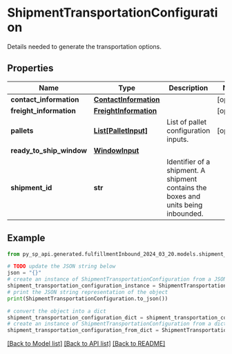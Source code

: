# ShipmentTransportationConfiguration

Details needed to generate the transportation options.

## Properties

Name | Type | Description | Notes
------------ | ------------- | ------------- | -------------
**contact_information** | [**ContactInformation**](ContactInformation.md) |  | [optional] 
**freight_information** | [**FreightInformation**](FreightInformation.md) |  | [optional] 
**pallets** | [**List[PalletInput]**](PalletInput.md) | List of pallet configuration inputs. | [optional] 
**ready_to_ship_window** | [**WindowInput**](WindowInput.md) |  | 
**shipment_id** | **str** | Identifier of a shipment. A shipment contains the boxes and units being inbounded. | 

## Example

```python
from py_sp_api.generated.fulfillmentInbound_2024_03_20.models.shipment_transportation_configuration import ShipmentTransportationConfiguration

# TODO update the JSON string below
json = "{}"
# create an instance of ShipmentTransportationConfiguration from a JSON string
shipment_transportation_configuration_instance = ShipmentTransportationConfiguration.from_json(json)
# print the JSON string representation of the object
print(ShipmentTransportationConfiguration.to_json())

# convert the object into a dict
shipment_transportation_configuration_dict = shipment_transportation_configuration_instance.to_dict()
# create an instance of ShipmentTransportationConfiguration from a dict
shipment_transportation_configuration_from_dict = ShipmentTransportationConfiguration.from_dict(shipment_transportation_configuration_dict)
```
[[Back to Model list]](../README.md#documentation-for-models) [[Back to API list]](../README.md#documentation-for-api-endpoints) [[Back to README]](../README.md)


